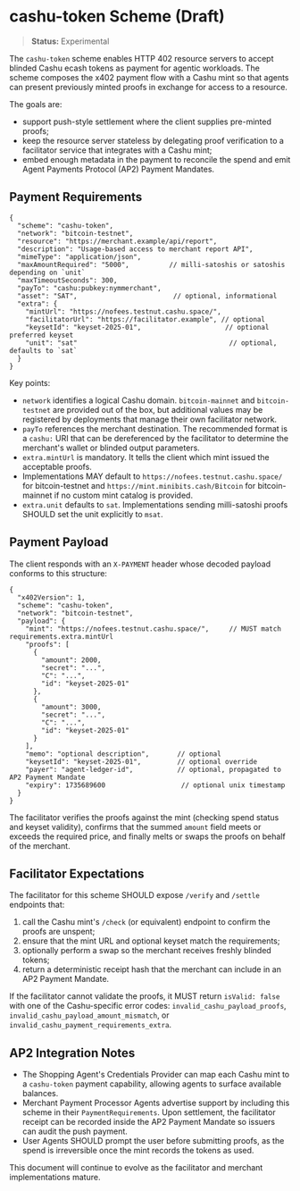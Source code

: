 # cashu-token Scheme (Draft)

> **Status:** Experimental

The `cashu-token` scheme enables HTTP 402 resource servers to accept blinded
Cashu ecash tokens as payment for agentic workloads. The scheme composes the
x402 payment flow with a Cashu mint so that agents can present previously minted
proofs in exchange for access to a resource.

The goals are:

- support push-style settlement where the client supplies pre-minted proofs;
- keep the resource server stateless by delegating proof verification to a
  facilitator service that integrates with a Cashu mint;
- embed enough metadata in the payment to reconcile the spend and emit
  Agent Payments Protocol (AP2) Payment Mandates.

## Payment Requirements

```json5
{
  "scheme": "cashu-token",
  "network": "bitcoin-testnet",
  "resource": "https://merchant.example/api/report",
  "description": "Usage-based access to merchant report API",
  "mimeType": "application/json",
  "maxAmountRequired": "5000",          // milli-satoshis or satoshis depending on `unit`
  "maxTimeoutSeconds": 300,
  "payTo": "cashu:pubkey:nymmerchant",
  "asset": "SAT",                        // optional, informational
  "extra": {
    "mintUrl": "https://nofees.testnut.cashu.space/",
    "facilitatorUrl": "https://facilitator.example", // optional
    "keysetId": "keyset-2025-01",                     // optional preferred keyset
    "unit": "sat"                                      // optional, defaults to `sat`
  }
}
```

Key points:

- `network` identifies a logical Cashu domain. `bitcoin-mainnet` and
  `bitcoin-testnet` are provided out of the box, but additional values may be
  registered by deployments that manage their own facilitator network.
- `payTo` references the merchant destination. The recommended format is a
  `cashu:` URI that can be dereferenced by the facilitator to determine the
  merchant's wallet or blinded output parameters.
- `extra.mintUrl` is mandatory. It tells the client which mint issued the
  acceptable proofs.
- Implementations MAY default to `https://nofees.testnut.cashu.space/` for
  bitcoin-testnet and `https://mint.minibits.cash/Bitcoin` for bitcoin-mainnet
  if no custom mint catalog is provided.
- `extra.unit` defaults to `sat`. Implementations sending milli-satoshi proofs
  SHOULD set the unit explicitly to `msat`.

## Payment Payload

The client responds with an `X-PAYMENT` header whose decoded payload conforms to
this structure:

```json5
{
  "x402Version": 1,
  "scheme": "cashu-token",
  "network": "bitcoin-testnet",
  "payload": {
    "mint": "https://nofees.testnut.cashu.space/",     // MUST match requirements.extra.mintUrl
    "proofs": [
      {
        "amount": 2000,
        "secret": "...",
        "C": "...",
        "id": "keyset-2025-01"
      },
      {
        "amount": 3000,
        "secret": "...",
        "C": "...",
        "id": "keyset-2025-01"
      }
    ],
    "memo": "optional description",       // optional
    "keysetId": "keyset-2025-01",         // optional override
    "payer": "agent-ledger-id",           // optional, propagated to AP2 Payment Mandate
    "expiry": 1735689600                   // optional unix timestamp
  }
}
```

The facilitator verifies the proofs against the mint (checking spend status and
keyset validity), confirms that the summed `amount` field meets or exceeds the
required price, and finally melts or swaps the proofs on behalf of the merchant.

## Facilitator Expectations

The facilitator for this scheme SHOULD expose `/verify` and `/settle` endpoints
that:

1. call the Cashu mint's `/check` (or equivalent) endpoint to confirm the
   proofs are unspent;
2. ensure that the mint URL and optional keyset match the requirements;
3. optionally perform a swap so the merchant receives freshly blinded tokens;
4. return a deterministic receipt hash that the merchant can include in an AP2
   Payment Mandate.

If the facilitator cannot validate the proofs, it MUST return `isValid: false`
with one of the Cashu-specific error codes:
`invalid_cashu_payload_proofs`, `invalid_cashu_payload_amount_mismatch`, or
`invalid_cashu_payment_requirements_extra`.

## AP2 Integration Notes

- The Shopping Agent's Credentials Provider can map each Cashu mint to a
  `cashu-token` payment capability, allowing agents to surface available balances.
- Merchant Payment Processor Agents advertise support by including this scheme
  in their `PaymentRequirements`. Upon settlement, the facilitator receipt can be
  recorded inside the AP2 Payment Mandate so issuers can audit the push payment.
- User Agents SHOULD prompt the user before submitting proofs, as the spend is
  irreversible once the mint records the tokens as used.

This document will continue to evolve as the facilitator and merchant
implementations mature.
